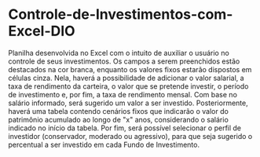 # Controle-de-Investimentos-com-Excel-DIO
Planilha desenvolvida no Excel com o intuito de auxiliar o usuário no controle de seus investimentos. 
Os campos a serem preenchidos estão destacados na cor branca, enquanto os valores fixos estarão dispostos em células cinza. 
Nela, haverá a possibilidade de adicionar o valor salarial, a taxa de rendimento da carteira, o valor que se pretende investir, o período de investimento e, por fim, a taxa de rendimento mensal. Com base no salário informado, será sugerido um valor a ser investido. 
Posteriormente, haverá uma tabela contendo cenários fixos que indicarão o valor do patrimônio acumulado ao longo de "x" anos, considerando o salário indicado no início da tabela. 
Por fim, será possível selecionar o perfil de investidor (conservador, moderado ou agressivo), para que seja sugerido o percentual a ser investido em cada Fundo de Investimento.
